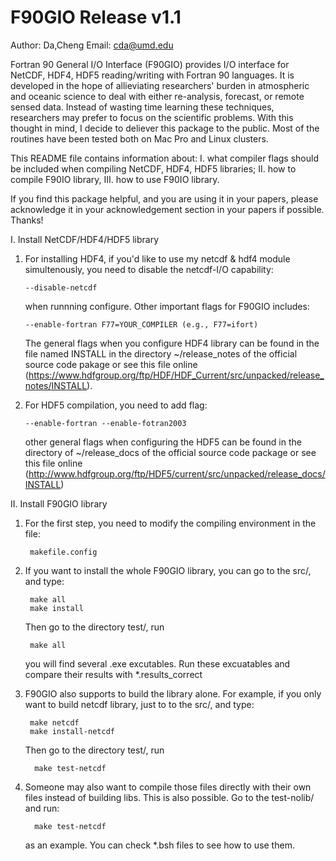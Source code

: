 #  F90GIO Release v1.1
Author: Da,Cheng     Email: cda@umd.edu

Fortran 90 General I/O Interface (F90GIO) provides I/O interface for 
NetCDF, HDF4, HDF5 reading/writing with Fortran 90 languages. 
It is developed in the hope of allieviating researchers' burden in 
atmospheric and oceanic science to deal with either re-analysis, 
forecast, or remote sensed data. Instead of wasting time learning 
these techniques, researchers may prefer to focus on the scientific 
problems. With this thought in mind, I decide to deliever this package 
to the public. Most of the routines have been tested both on Mac Pro 
and Linux clusters.

This README file contains information about: I. what compiler flags 
should be included when compiling NetCDF, HDF4, HDF5 libraries; II. 
how to compile F90IO library, III. how to use F90IO library.

If you find this package helpful, and you are using it in your papers, 
please acknowledge it in your acknowledgement section in your papers if 
possible. Thanks!


I. Install NetCDF/HDF4/HDF5 library

1. For installing HDF4, if you'd like to use my netcdf & hdf4 module simultenously, you need
   to disable the netcdf-I/O capability:

       --disable-netcdf

   when runnning configure. Other important flags for F90GIO includes:
       
       --enable-fortran F77=YOUR_COMPILER (e.g., F77=ifort)
   
   The general flags when you configure HDF4 library can be found in the 
   file named INSTALL in the directory ~/release_notes of the official 
   source code pakage or see this file online
(https://www.hdfgroup.org/ftp/HDF/HDF_Current/src/unpacked/release_notes/INSTALL).

2. For HDF5 compilation, you need to add flag: 

       --enable-fortran --enable-fotran2003

   other general flags when configuring the HDF5 can be found in the directory of
   ~/release_docs of the official source code package or see this file online
   (http://www.hdfgroup.org/ftp/HDF5/current/src/unpacked/release_docs/INSTALL)

II. Install F90GIO library

1. For the first step, you need to modify the compiling environment in the file:

        makefile.config

2. If you want to install the whole F90GIO library, you can go to the src/, and
   type:

        make all
        make install

   Then go to the directory test/, run
     
        make all

   you will find several .exe excutables. Run these excuatables and compare their
   results with *.results_correct

3. F90GIO also supports to build the library alone. For example, if you only want
   to build netcdf library, just to to the src/, and type:
      
        make netcdf
        make install-netcdf

   Then go to the directory test/, run

         make test-netcdf

4. Someone may also want to compile those files directly with their own files 
   instead of building libs. This is also possible. Go to the test-nolib/ and
   run:

         make test-netcdf

   as an example. You can check *.bsh files to see how to use them.


